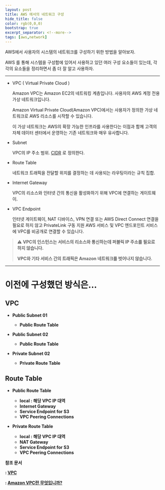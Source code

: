 ```yaml
---
layout: post
title: AWS 에서의 네트워크 구성
hide_title: false
color: rgb(0,0,0)
bootstrap: true
excerpt_separator: <!--more-->
tags: [aws,network]
---
```


AWS에서 사용자의 시스템의 네트워크를 구성하기 위한 방법을 알아보자.

<!--more-->

AWS 를 통해 시스템을 구성함에 있어서 사용하고 있던 여러 구성 요소들이 있는데, 각각의 요소들을 정리하면서 좀 더 잘 알고 사용하자.
 
<hr/>
 
* VPC ( Virtual Private Cloud )

  Amazon VPC는 Amazon EC2의 네트워킹 계층입니다. 사용자의 AWS 계정 전용 가상 네트워크입니다.

  Amazon Virtual Private Cloud(Amazon VPC)에서는 사용자가 정의한 가상 네트워크로 AWS 리소스를 시작할 수 있습니다. 

  이 가상 네트워크는 AWS의 확장 가능한 인프라를 사용한다는 이점과 함께 고객의 자체 데이터 센터에서 운영하는 기존 네트워크와 매우 유사합니다.


* Subnet

  VPC의 IP 주소 범위. [CIDR](https://en.wikipedia.org/wiki/Classless_Inter-Domain_Routing) 로 정의한다.


* Route Table

  네트워크 트래픽을 전달할 위치를 결정하는 데 사용되는 라우팅이라는 규칙 집합.


* Internet Gateway

  VPC의 리소스와 인터넷 간의 통신을 활성화하기 위해 VPC에 연결하는 게이트웨이.


* VPC Endpoint

  인터넷 게이트웨이, NAT 디바이스, VPN 연결 또는 AWS Direct Connect 연결을 필요로 하지 않고 PrivateLink 구동 지원 AWS 서비스 및 VPC 엔드포인트 서비스에 VPC를 비공개로 연결할 수 있습니다. 

> ⚠️ <b> VPC의 인스턴스는 서비스의 리소스와 통신하는데 퍼블릭 IP 주소를 필요로 하지 않습니다.</b><p/><b> VPC와 기타 서비스 간의 트래픽은 <b>Amazon 네트워크를 벗어나지 않습니다.</b>


<hr/>

<H1>이전에 구성했던 방식은...</H1>

<H2>VPC</H2>

 - Public Subnet 01
   + Public Route Table
   
 - Public Subnet 02
   + Public Route Table
   
 - Private Subnet 02
   + Private Route Table

<H2>Route Table</H2>

 - Public Route Table
   + local : 해당 VPC IP 대역 
   + Internet Gateway
   + Service Endpoint for S3
   + VPC Peering Connections

 - Private Route Table
   + local : 해당 VPC IP 대역 
   + NAT Gateway
   + Service Endpoint for S3
   + VPC Peering Connections


참조 문서

 : [VPC](https://docs.aws.amazon.com/ko_kr/vpc/index.html)

 : [Amazon VPC란 무엇입니까?](https://docs.aws.amazon.com/ko_kr/vpc/latest/userguide/what-is-amazon-vpc.html)

